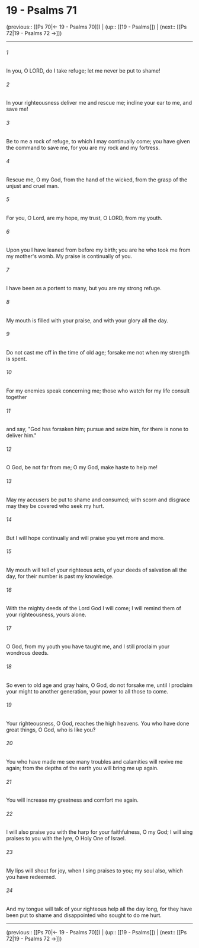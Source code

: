 # 19 - Psalms 71

(previous:: [[Ps 70|← 19 - Psalms 70]]) | (up:: [[19 - Psalms]]) | (next:: [[Ps 72|19 - Psalms 72 →]])

***


###### 1 
In you, O LORD, do I take refuge; let me never be put to shame! 

###### 2 
In your righteousness deliver me and rescue me; incline your ear to me, and save me! 

###### 3 
Be to me a rock of refuge, to which I may continually come; you have given the command to save me, for you are my rock and my fortress. 

###### 4 
Rescue me, O my God, from the hand of the wicked, from the grasp of the unjust and cruel man. 

###### 5 
For you, O Lord, are my hope, my trust, O LORD, from my youth. 

###### 6 
Upon you I have leaned from before my birth; you are he who took me from my mother's womb. My praise is continually of you. 

###### 7 
I have been as a portent to many, but you are my strong refuge. 

###### 8 
My mouth is filled with your praise, and with your glory all the day. 

###### 9 
Do not cast me off in the time of old age; forsake me not when my strength is spent. 

###### 10 
For my enemies speak concerning me; those who watch for my life consult together 

###### 11 
and say, "God has forsaken him; pursue and seize him, for there is none to deliver him." 

###### 12 
O God, be not far from me; O my God, make haste to help me! 

###### 13 
May my accusers be put to shame and consumed; with scorn and disgrace may they be covered who seek my hurt. 

###### 14 
But I will hope continually and will praise you yet more and more. 

###### 15 
My mouth will tell of your righteous acts, of your deeds of salvation all the day, for their number is past my knowledge. 

###### 16 
With the mighty deeds of the Lord God I will come; I will remind them of your righteousness, yours alone. 

###### 17 
O God, from my youth you have taught me, and I still proclaim your wondrous deeds. 

###### 18 
So even to old age and gray hairs, O God, do not forsake me, until I proclaim your might to another generation, your power to all those to come. 

###### 19 
Your righteousness, O God, reaches the high heavens. You who have done great things, O God, who is like you? 

###### 20 
You who have made me see many troubles and calamities will revive me again; from the depths of the earth you will bring me up again. 

###### 21 
You will increase my greatness and comfort me again. 

###### 22 
I will also praise you with the harp for your faithfulness, O my God; I will sing praises to you with the lyre, O Holy One of Israel. 

###### 23 
My lips will shout for joy, when I sing praises to you; my soul also, which you have redeemed. 

###### 24 
And my tongue will talk of your righteous help all the day long, for they have been put to shame and disappointed who sought to do me hurt.

***

(previous:: [[Ps 70|← 19 - Psalms 70]]) | (up:: [[19 - Psalms]]) | (next:: [[Ps 72|19 - Psalms 72 →]])

